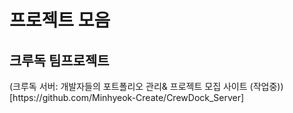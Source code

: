 <h1>프로젝트 모음</h1>

<h2>크루독 팀프로젝트</h2>
(크루독 서버: 개발자들의 포트폴리오 관리& 프로젝트 모집 사이트 (작업중))[https://github.com/Minhyeok-Create/CrewDock_Server]
